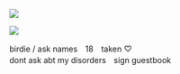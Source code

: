 <p align="center">

![](https://komarev.com/ghpvc/?username=intersexism&color=ebcad5) 

![](https://file.garden/ZRhkSjvANRar6iiQ/rentry%20co%20reform/divs/divs%20pink/qgto0m.gif)

$\text{birdie / ask names　18　taken}$ ♡ <br> $\text{dont ask abt my disorders　sign guestbook}$
</p>
